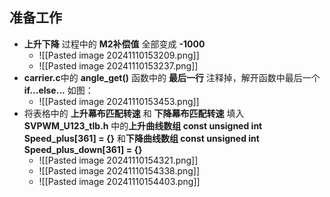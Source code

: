 ## 准备工作
- **上升下降** 过程中的 **M2补偿值** 全部变成 **-1000**
	- ![[Pasted image 20241110153209.png]]
	- ![[Pasted image 20241110153237.png]]
- **carrier.c**中的 **angle_get()** 函数中的 **最后一行** 注释掉，解开函数中最后一个 **if...else...** 如图：
	- ![[Pasted image 20241110153453.png]]
- 将表格中的 **上升幕布匹配转速** 和 **下降幕布匹配转速** 填入 **SVPWM_U123_tlb.h** 中的**上升曲线数组 const unsigned int Speed_plus[361] = {}** 和**下降曲线数组 const unsigned int Speed_plus_down[361] = {}**
	- ![[Pasted image 20241110154321.png]]
	- ![[Pasted image 20241110154338.png]]
	- ![[Pasted image 20241110154403.png]]
